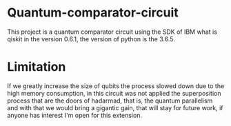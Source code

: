 # Quantum-comparator-circuit
This project is a quantum comparator circuit using the SDK of IBM what is qiskit in the version 0.6.1, the version of python is the 3.6.5. 

# Limitation

If we greatly increase the size of qubits the process slowed down due to the high memory consumption, in this circuit was not applied the superposition process that are the doors of hadarmad, that is, the quantum parallelism and with that we would bring a gigantic gain, that will stay for future work, if anyone has interest I'm open for this extension.


 


